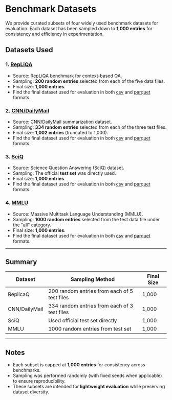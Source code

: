 # Benchmark Datasets

We provide curated subsets of four widely used benchmark datasets for evaluation. Each dataset has been sampled down to **1,000 entries** for consistency and efficiency in experimentation.

## Datasets Used

### 1. [RepLiQA](https://huggingface.co/datasets/ServiceNow/repliqa)
- Source: RepLiQA benchmark for context-based QA.
- Sampling: **200 random entries** selected from each of the five data files.
- Final size: **1,000 entries**.
- Find the final dataset used for evaluation in both [csv](https://github.com/Arya-Hari/MobiBench/blob/main/data/csv/context_qa_dataset.csv) and [parquet](https://github.com/Arya-Hari/MobiBench/blob/main/data/parquet/context_qa_dataset.parquet) formats.


### 2. [CNN/DailyMail](https://huggingface.co/datasets/abisee/cnn_dailymail)
- Source: CNN/DailyMail summarization dataset.
- Sampling: **334 random entries** selected from each of the three test files.
- Final size: **1,002 entries** (truncated to 1,000).
- Find the final dataset used for evaluation in both [csv](https://github.com/Arya-Hari/MobiBench/blob/main/data/csv/summarization_dataset.csv) and [parquet](https://github.com/Arya-Hari/MobiBench/blob/main/data/parquet/summarization_dataset.parquet) formats.


### 3. [SciQ](https://huggingface.co/datasets/allenai/sciq)
- Source: Science Question Answering (SciQ) dataset.
- Sampling: The official **test set** was directly used.
- Final size: **1,000 entries**.
- Find the final dataset used for evaluation in both [csv](https://github.com/Arya-Hari/MobiBench/blob/main/data/csv/science_qa_dataset.csv) and [parquet](https://github.com/Arya-Hari/MobiBench/blob/main/data/parquet/science_qa_dataset.parquet) formats.


### 4. [MMLU](https://huggingface.co/datasets/cais/mmlu)
- Source: Massive Multitask Language Understanding (MMLU).
- Sampling: **1000 random entries** selected from the test data file under the "all" category.
- Final size: **1,000 entries**.
- Find the final dataset used for evaluation in both [csv](https://github.com/Arya-Hari/MobiBench/blob/main/data/csv/mmlu_dataset.csv) and [parquet](https://github.com/Arya-Hari/MobiBench/blob/main/data/parquet/mmlu_dataset.parquet) formats.

---

## Summary

| Dataset      | Sampling Method                              | Final Size |
|--------------|----------------------------------------------|------------|
| ReplicaQ     | 200 random entries from each of 5 test files | 1,000      |
| CNN/DailyMail| 334 random entries from each of 3 test files | 1,000      |
| SciQ         | Used official test set directly              | 1,000      |
| MMLU         | 1000 random entries from test set            | 1,000      |

---

## Notes
- Each subset is capped at **1,000 entries** for consistency across benchmarks.  
- Sampling was performed randomly (with fixed seeds when applicable) to ensure reproducibility.  
- These subsets are intended for **lightweight evaluation** while preserving dataset diversity.

